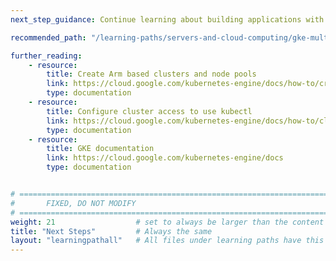 ```yaml
---
next_step_guidance: Continue learning about building applications with Arm by reviewing the learning path covering deployment of a multi-architecture application with GKE.

recommended_path: "/learning-paths/servers-and-cloud-computing/gke-multi-arch"

further_reading:
    - resource:
        title: Create Arm based clusters and node pools 
        link: https://cloud.google.com/kubernetes-engine/docs/how-to/create-arm-clusters-nodes
        type: documentation
    - resource:
        title: Configure cluster access to use kubectl
        link: https://cloud.google.com/kubernetes-engine/docs/how-to/cluster-access-for-kubectl
        type: documentation
    - resource:
        title: GKE documentation
        link: https://cloud.google.com/kubernetes-engine/docs
        type: documentation


# ================================================================================
#       FIXED, DO NOT MODIFY
# ================================================================================
weight: 21                  # set to always be larger than the content in this path, and one more than 'review'
title: "Next Steps"         # Always the same
layout: "learningpathall"   # All files under learning paths have this same wrapper
---
```

